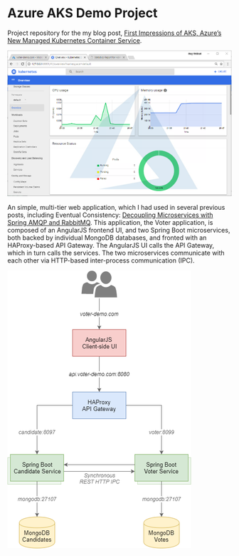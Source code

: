# Azure AKS Demo Project

Project repository for the my blog post, [First Impressions of AKS, Azure’s New Managed Kubernetes Container Service](https://wp.me/p1RD28-5D3).

![Architecture](./pics/AKS_Demo_Covershot_small.PNG)

An simple, multi-tier web application, which I had used in several previous posts, including Eventual Consistency: [Decoupling Microservices with Spring AMQP and RabbitMQ](https://wp.me/p1RD28-4bq). This application, the Voter application, is composed of an AngularJS frontend UI, and two Spring Boot microservices, both backed by individual MongoDB databases, and fronted with an HAProxy-based API Gateway. The AngularJS UI calls the API Gateway, which in turn calls the services. The two microservices communicate with each other via HTTP-based inter-process communication (IPC).

![Architecture](./pics/AKS.png)
